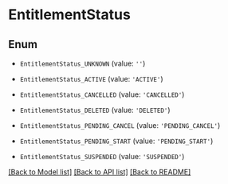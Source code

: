 # EntitlementStatus


## Enum

* `EntitlementStatus_UNKNOWN` (value: `''`)

* `EntitlementStatus_ACTIVE` (value: `'ACTIVE'`)

* `EntitlementStatus_CANCELLED` (value: `'CANCELLED'`)

* `EntitlementStatus_DELETED` (value: `'DELETED'`)

* `EntitlementStatus_PENDING_CANCEL` (value: `'PENDING_CANCEL'`)

* `EntitlementStatus_PENDING_START` (value: `'PENDING_START'`)

* `EntitlementStatus_SUSPENDED` (value: `'SUSPENDED'`)

[[Back to Model list]](../README.md#documentation-for-models) [[Back to API list]](../README.md#documentation-for-api-endpoints) [[Back to README]](../README.md)


